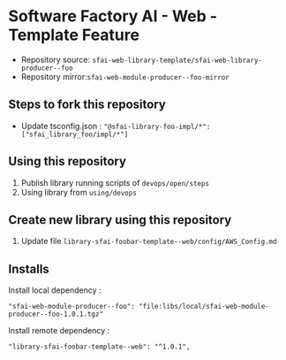 # Software Factory AI - Web - Template Feature

- Repository source: `sfai-web-library-template/sfai-web-library-producer--foo`
- Repository mirror:`sfai-web-module-producer--foo-mirror`

## Steps to fork this repository

- Update tsconfig.json : `"@sfai-library-foo-impl/*": ["sfai_library_foo/impl/*"]`

## Using this repository

1. Publish library running scripts of `devops/open/steps`
2. Using library from `using/devops`

## Create new library using this repository

1. Update file `library-sfai-foobar-template--web/config/AWS_Config.md`

## Installs

Install local dependency :

    "sfai-web-module-producer--foo": "file:libs/local/sfai-web-module-producer--foo-1.0.1.tgz"


Install remote dependency :

    "library-sfai-foobar-template--web": "^1.0.1",